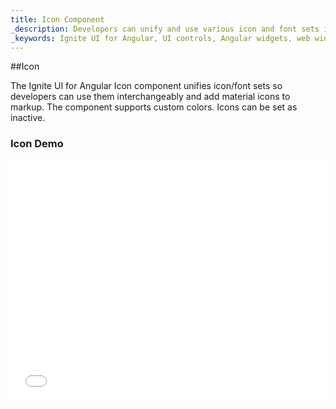 ```yaml
---
title: Icon Component
_description: Developers can unify and use various icon and font sets interchangeably with custom colors and more with Ignite UI for Angular Icon component. 
_keywords: Ignite UI for Angular, UI controls, Angular widgets, web widgets, UI widgets, Angular, Native Angular Components Suite, Native Angular Controls, Native Angular Components Library, Angular Icon components, Angular Icon controls
---
```


##Icon
<p class="highlight">The Ignite UI for Angular Icon component unifies icon/font sets so developers can use them interchangeably and add material icons to markup. The component supports custom colors. Icons can be set as inactive.</p>
<div class="divider"></div>

### Icon Demo

<div class="sample-container" style="height: 384px">
    <iframe id="icon-sample-1-iframe" seamless width="100%" height="100%" frameborder="0" src="{environment:demosBaseUrl}/icon-sample-1"  onload="onSampleIframeContentLoaded(this);">
</div>
<div>
    <button data-localize="stackblitz" class="stackblitz-btn"   data-iframe-id="icon-sample-1-iframe" data-demos-base-url="{environment:demosBaseUrl}">                view on stackblitz
    </button>
</div>

<div class="divider--half"></div>

### Dependencies

The Icon component is exported as an `NgModule`, thus all you need to do in your application is to import the _IgxIconModule_
inside your `AppModule`:

```typescript
// app.module.ts

import { IgxIconModule } from 'igniteui-angular';

@NgModule({
    imports: [
        ...
        IgxIconModule,
        ...
    ]
})
export class AppModule {}
```
### Examples

Using `igx-icon` to set an `active` home icon with magenta `color`.
```html
<igx-icon name="home" color="magenta" isActive="true"></igx-icon>
```
Setting an `inactive` icon.
```html
<igx-icon name="volume_off" isActive="false"></igx-icon>
```

Setting icon with content projection.
```html
<igx-icon color="red">bluetooth</igx-icon>
```

<div class="divider--half"></div>

### API Summary

In this article we covered the Icon component. Here are a few more APIs to explore, which are listed below.

####Atributes
You can set all properties of the icon component with the following `attributes`:
| Name   |       Example      |  Description |
|:----------|:-------------:|:------|
| `name` |  `name="home"` | Set the icon by providing its name from the official [material icons set](https://material.io/icons/) . |
| `active` |  `isActive="true"` | Set the icon to active/inactive (default is true). |
| `color` |  `color="#474747"` | Set the icon color by providing a string value. |
<div class="divider--half"></div>

####Setters
You can programmatically set all of the icon properties with the following icon setters: 
| Name | Type | Description |
| :--- | :--- | :--- |
| `color(color: string)` | string | Sets the icon color |
| `name(icon: string)` | string | Sets the icon name |
| `isActive(state: boolean)` | boolean | Sets the icon style to inactive if set to false. |
####Getters
You can programmatically get all of the icon properties with the following icon getters: 
| Name | Type | Description |
| :--- | :--- | :--- |
| `getIconColor()` | string | Returns the icon color |
| `getIconName()` | string | Returns the icon name. |
| `getActive()` | boolean | Returns the icon active state. |
<div class="divider"></div>

###Additional Resources

<div class="divider--half"></div>
Our community is active and always welcoming to new ideas.

* [Ignite UI for Angular **Forums**](https://www.infragistics.com/community/forums/f/ignite-ui-for-angular)
* [Ignite UI for Angular **GitHub**](https://github.com/IgniteUI/igniteui-angular)
